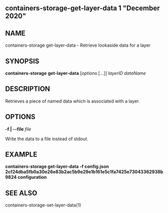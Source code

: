 ## containers-storage-get-layer-data 1 "December 2020"

## NAME
containers-storage get-layer-data - Retrieve lookaside data for a layer

## SYNOPSIS
**containers-storage** **get-layer-data** [*options* [...]] *layerID* *dataName*

## DESCRIPTION
Retrieves a piece of named data which is associated with a layer.

## OPTIONS
**-f | --file** *file*

Write the data to a file instead of stdout.

## EXAMPLE
**containers-storage get-layer-data -f config.json 2cf24dba5fb0a30e26e83b2ac5b9e29e1b161e5c1fa7425e73043362938b9824 configuration**

## SEE ALSO
containers-storage-set-layer-data(1)
